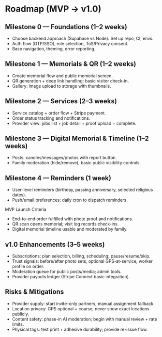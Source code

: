 # Roadmap (MVP → v1.0)

## Milestone 0 — Foundations (1–2 weeks)
- Choose backend approach (Supabase vs Node). Set up repo, CI, envs.
- Auth flow (OTP/SSO), role selection, ToS/Privacy consent.
- Base navigation, theming, error reporting.

## Milestone 1 — Memorials & QR (1–2 weeks)
- Create memorial flow and public memorial screen.
- QR generation + deep link handling; basic visitor check-in.
- Gallery: image upload to storage with thumbnails.

## Milestone 2 — Services (2–3 weeks)
- Service catalog + order flow + Stripe payment.
- Order status tracking and notifications.
- Provider view: jobs list + job detail + proof upload + complete.

## Milestone 3 — Digital Memorial & Timeline (1–2 weeks)
- Posts: candles/messages/photos with report button.
- Family moderation (hide/remove), basic public visibility controls.

## Milestone 4 — Reminders (1 week)
- User-level reminders (birthday, passing anniversary, selected religious dates).
- Push/email preferences; daily cron to dispatch reminders.

MVP Launch Criteria
- End-to-end order fulfilled with photo proof and notifications.
- QR scan opens memorial; visit log records check-ins.
- Digital memorial timeline usable and moderated by family.

## v1.0 Enhancements (3–5 weeks)
- Subscriptions: plan selection, billing, scheduling; pause/resume/skip.
- Trust signals: before/after photo sets, optional GPS-at-service, worker profile on order.
- Moderation queue for public posts/media; admin tools.
- Provider payouts ledger (Stripe Connect basic integration).

## Risks & Mitigations
- Provider supply: start invite-only partners; manual assignment fallback.
- Location privacy: GPS optional + coarse; never show exact locations publicly.
- Content safety: phase-in AI moderation; begin with manual review + rate limits.
- Physical tags: test print + adhesive durability; provide re-issue flow.

